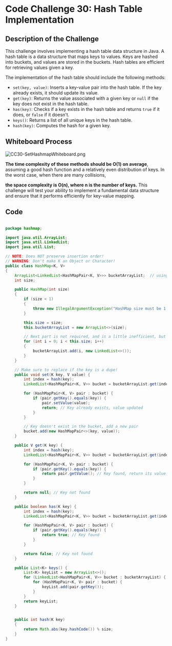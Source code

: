 # Code Challenge 30: Hash Table Implementation

## Description of the Challenge

This challenge involves implementing a hash table data structure in Java. A hash table is a data structure that maps keys to values. Keys are hashed into buckets, and values are stored in the buckets. Hash tables are efficient for retrieving values given a key.

The implementation of the hash table should include the following methods:

- `set(key, value)`: Inserts a key-value pair into the hash table. If the key already exists, it should update its value.
- `get(key)`: Returns the value associated with a given key or `null` if the key does not exist in the hash table.
- `has(key)`: Checks if a key exists in the hash table and returns `true` if it does, or `false` if it doesn't.
- `keys()`: Returns a list of all unique keys in the hash table.
- `hash(key)`: Computes the hash for a given key.

## Whiteboard Process
![CC30-SetHashmapWhiteboard.png](/Hashmap-README/HashmapWhiteborads/CC30-HashmapWhiteboard.png)

**The time complexity of these methods should be O(1) on average**, assuming a good hash function and a relatively even distribution of keys. In the worst case, when there are many collisions, 

**the space complexity is O(n), where n is the number of keys.**
This challenge will test your ability to implement a fundamental data structure and ensure that it performs efficiently for key-value mapping.


## Code 

```java

package hashmap;

import java.util.ArrayList;
import java.util.LinkedList;
import java.util.List;

// NOTE: Does NOT preserve insertion order!
// WARNING: Don't make K an Object or Character!
public class HashMap<K, V>
{
    ArrayList<LinkedList<HashMapPair<K, V>>> bucketArrayList;  // using ArrayList instead of array so we can instantiate with a parameterized type
    int size;

    public HashMap(int size)
    {
        if (size < 1)
        {
            throw new IllegalArgumentException("HashMap size must be 1 or greater!");
        }

        this.size = size;
        this.bucketArrayList = new ArrayList<>(size);

        // Next part is not required, and is a little inefficient, but it makes writing HashMap operations easier
        for (int i = 0; i < this.size; i++)
        {
            bucketArrayList.add(i, new LinkedList<>());
        }
    }

    // Make sure to replace if the key is a dupe!
    public void set(K key, V value) {
        int index = hash(key);
        LinkedList<HashMapPair<K, V>> bucket = bucketArrayList.get(index);

        for (HashMapPair<K, V> pair : bucket) {
            if (pair.getKey().equals(key)) {
                pair.setValue(value);
                return; // Key already exists, value updated
            }
        }

        // Key doesn't exist in the bucket, add a new pair
        bucket.add(new HashMapPair<>(key, value));
    }

    public V get(K key) {
        int index = hash(key);
        LinkedList<HashMapPair<K, V>> bucket = bucketArrayList.get(index);

        for (HashMapPair<K, V> pair : bucket) {
            if (pair.getKey().equals(key)) {
                return pair.getValue(); // Key found, return its value
            }
        }

        return null; // Key not found
    }

    public boolean has(K key) {
        int index = hash(key);
        LinkedList<HashMapPair<K, V>> bucket = bucketArrayList.get(index);

        for (HashMapPair<K, V> pair : bucket) {
            if (pair.getKey().equals(key)) {
                return true; // Key found
            }
        }

        return false; // Key not found
    }

    public List<K> keys() {
        List<K> keyList = new ArrayList<>();
        for (LinkedList<HashMapPair<K, V>> bucket : bucketArrayList) {
            for (HashMapPair<K, V> pair : bucket) {
                keyList.add(pair.getKey());
            }
        }
        return keyList;
    }


    public int hash(K key)
    {
        return Math.abs(key.hashCode()) % size;
    }
}


```
